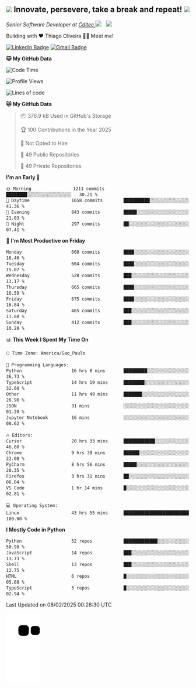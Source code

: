 <h2><img src="https://emojis.slackmojis.com/emojis/images/1531849430/4246/blob-sunglasses.gif?1531849430" width="30"/> Innovate, persevere, take a break and repeat! <img src="https://media.giphy.com/media/12oufCB0MyZ1Go/giphy.gif" width="50"></h2>
<img align='right' src="https://media.giphy.com/media/M9gbBd9nbDrOTu1Mqx/giphy.gif" width="230">
<p><em>Senior Software Developer at <a href="https://www.cditec.com.br/">Cditec
</a><img src="https://media.giphy.com/media/WUlplcMpOCEmTGBtBW/giphy.gif" width="30"> 
</em></p>



Building with ❤️ Thiago Oliveira 👋🏽 Meet me!

[![Linkedin Badge](https://img.shields.io/badge/-Thiago-blue?style=flat-square&logo=Linkedin&logoColor=white&link=https://www.linkedin.com/in/tgmarinho/)](https://www.linkedin.com/in/thiagoceconelo/) 
[![Gmail Badge](https://img.shields.io/badge/-thiceconelo@gmail.com-c14438?style=flat-square&logo=Gmail&logoColor=white&link=mailto:thiceconelo@gmail.com)](mailto:thiceconelo@gmail.com)

</em></p>

<!-- <span style="height ">
![Anurag's GitHub stats](https://github-readme-stats.vercel.app/api?username=arthurspk&show_icons=true&theme=tokyonight)
</span> -->

**🐱 My GitHub Data** 
<!--START_SECTION:waka-->
![Code Time](http://img.shields.io/badge/Code%20Time-2%2C558%20hrs%2032%20mins-blue)

![Profile Views](http://img.shields.io/badge/Profile%20Views-12-blue)

![Lines of code](https://img.shields.io/badge/From%20Hello%20World%20I%27ve%20Written-5.6%20million%20lines%20of%20code-blue)

**🐱 My GitHub Data** 

> 📦 376.9 kB Used in GitHub's Storage 
 > 
> 🏆 100 Contributions in the Year 2025
 > 
> 🚫 Not Opted to Hire
 > 
> 📜 49 Public Repositories 
 > 
> 🔑 49 Private Repositories 
 > 
**I'm an Early 🐤** 

```text
🌞 Morning                1211 commits        ████████░░░░░░░░░░░░░░░░░   30.21 % 
🌆 Daytime                1658 commits        ██████████░░░░░░░░░░░░░░░   41.36 % 
🌃 Evening                843 commits         █████░░░░░░░░░░░░░░░░░░░░   21.03 % 
🌙 Night                  297 commits         ██░░░░░░░░░░░░░░░░░░░░░░░   07.41 % 
```
📅 **I'm Most Productive on Friday** 

```text
Monday                   660 commits         ████░░░░░░░░░░░░░░░░░░░░░   16.46 % 
Tuesday                  604 commits         ████░░░░░░░░░░░░░░░░░░░░░   15.07 % 
Wednesday                528 commits         ███░░░░░░░░░░░░░░░░░░░░░░   13.17 % 
Thursday                 665 commits         ████░░░░░░░░░░░░░░░░░░░░░   16.59 % 
Friday                   675 commits         ████░░░░░░░░░░░░░░░░░░░░░   16.84 % 
Saturday                 465 commits         ███░░░░░░░░░░░░░░░░░░░░░░   11.60 % 
Sunday                   412 commits         ███░░░░░░░░░░░░░░░░░░░░░░   10.28 % 
```


📊 **This Week I Spent My Time On** 

```text
🕑︎ Time Zone: America/Sao_Paulo

💬 Programming Languages: 
Python                   16 hrs 8 mins       █████████░░░░░░░░░░░░░░░░   36.73 % 
TypeScript               14 hrs 19 mins      ████████░░░░░░░░░░░░░░░░░   32.60 % 
Other                    11 hrs 49 mins      ███████░░░░░░░░░░░░░░░░░░   26.90 % 
JSON                     31 mins             ░░░░░░░░░░░░░░░░░░░░░░░░░   01.20 % 
Jupyter Notebook         16 mins             ░░░░░░░░░░░░░░░░░░░░░░░░░   00.62 % 

🔥 Editors: 
Cursor                   20 hrs 33 mins      ████████████░░░░░░░░░░░░░   46.80 % 
Chrome                   9 hrs 39 mins       ██████░░░░░░░░░░░░░░░░░░░   22.00 % 
PyCharm                  8 hrs 56 mins       █████░░░░░░░░░░░░░░░░░░░░   20.35 % 
Firefox                  3 hrs 31 mins       ██░░░░░░░░░░░░░░░░░░░░░░░   08.04 % 
VS Code                  1 hr 14 mins        █░░░░░░░░░░░░░░░░░░░░░░░░   02.81 % 

💻 Operating System: 
Linux                    43 hrs 55 mins      █████████████████████████   100.00 % 
```

**I Mostly Code in Python** 

```text
Python                   52 repos            █████████████░░░░░░░░░░░░   50.98 % 
JavaScript               14 repos            ███░░░░░░░░░░░░░░░░░░░░░░   13.73 % 
Shell                    13 repos            ███░░░░░░░░░░░░░░░░░░░░░░   12.75 % 
HTML                     6 repos             █░░░░░░░░░░░░░░░░░░░░░░░░   05.88 % 
TypeScript               3 repos             █░░░░░░░░░░░░░░░░░░░░░░░░   02.94 % 
```




 Last Updated on 08/02/2025 00:26:30 UTC
<!--END_SECTION:waka-->

![Snake animation](https://github.com/rafaballerini/rafaballerini/blob/output/github-contribution-grid-snake.svg)


<!---
ceconelo/ceconelo is a ✨ special ✨ repository because its `README.md` (this file) appears on your GitHub profile.
You can click the Preview link to take a look at your changes.
--->
